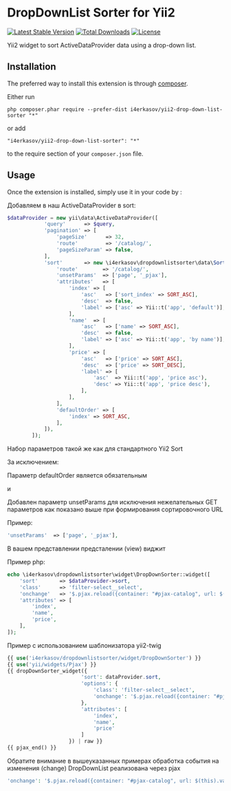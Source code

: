 DropDownList Sorter for Yii2
============================

[![Latest Stable Version](https://poser.pugx.org/i4erkasov/yii2-drop-down-list-sorter/v/stable)](https://packagist.org/packages/i4erkasov/yii2-drop-down-list-sorter)
[![Total Downloads](https://poser.pugx.org/i4erkasov/yii2-drop-down-list-sorter/downloads)](https://packagist.org/packages/i4erkasov/yii2-drop-down-list-sorter)
[![License](https://poser.pugx.org/i4erkasov/yii2-drop-down-list-sorter/license)](https://packagist.org/packages/i4erkasov/yii2-drop-down-list-sorter)

Yii2 widget to sort ActiveDataProvider data using a drop-down list.


Installation
------------

The preferred way to install this extension is through [composer](http://getcomposer.org/download/).

Either run

```
php composer.phar require --prefer-dist i4erkasov/yii2-drop-down-list-sorter "*"
```

or add

```
"i4erkasov/yii2-drop-down-list-sorter": "*"
```

to the require section of your `composer.json` file.


Usage
-----

Once the extension is installed, simply use it in your code by  :

Добавляем в наш ActiveDataProvider в sort:
```php
$dataProvider = new yii\data\ActiveDataProvider([
            'query'      => $query,
            'pagination' => [
                'pageSize'      => 32,
                'route'         => '/catalog/',
                'pageSizeParam' => false,
            ],
            'sort'       => new \i4erkasov\dropdownlistsorter\data\Sort([
                'route'        => '/catalog/',
                'unsetParams'  => ['page', '_pjax'],
                'attributes'   => [
                    'index' => [
                        'asc'   => ['sort_index' => SORT_ASC],
                        'desc'  => false,
                        'label' => ['asc' => Yii::t('app', 'default')],
                    ],
                    'name'  => [
                        'asc'   => ['name' => SORT_ASC],
                        'desc'  => false,
                        'label' => ['asc' => Yii::t('app', 'by name')],
                    ],
                    'price' => [
                        'asc'   => ['price' => SORT_ASC],
                        'desc'  => ['price' => SORT_DESC],
                        'label' => [
                            'asc'  => Yii::t('app', 'price asc'),
                            'desc' => Yii::t('app', 'price desc'),
                        ],
                    ],
                ],
                'defaultOrder' => [
                    'index' => SORT_ASC,
                ],
            ]),
        ]);
```

Набор параметров такой же как для стандартного Yii2 Sort 

За исключением: 

Параметр  defaultOrder является обязательным

и

Добавлен параметр unsetParams для исключения нежелательных GET параметров 
как показано выше 
при формирования сортировочного URL

Пример:
```php
'unsetParams'  => ['page', '_pjax'],
```

В вашем представлении предсталении (view) виджит

Пример php: 
```php
echo \i4erkasov\dropdownlistsorter\widget\DropDownSorter::widget([
    'sort'       => $dataProvider->sort,
    'class'      => 'filter-select__select',
    'onchange'   => '$.pjax.reload({container: "#pjax-catalog", url: $(this).val()})',
    'attributes' => [
        'index',
        'name',
        'price',
    ],
]);
```

Пример с использованием шаблонизатора yii2-twig
```php
{{ use('i4erkasov/dropdownlistsorter/widget/DropDownSorter') }}
{{ use('yii/widgets/Pjax') }}
{{ dropDownSorter_widget({
                        'sort': dataProvider.sort,
                        'options': {
                            'class': 'filter-select__select',
                            'onchange': '$.pjax.reload({container: "#pjax-catalog", url: $(this).val()})',
                        },
                        'attributes': [
                            'index',
                            'name',
                            'price'
                        ]
                    }) | raw }}
{{ pjax_end() }}
```

Обратите внимание в вышеуказанных примерах обработка события на изменения (change) DropDownList реализована через pjax
```php
'onchange': '$.pjax.reload({container: "#pjax-catalog", url: $(this).val()})',
```
